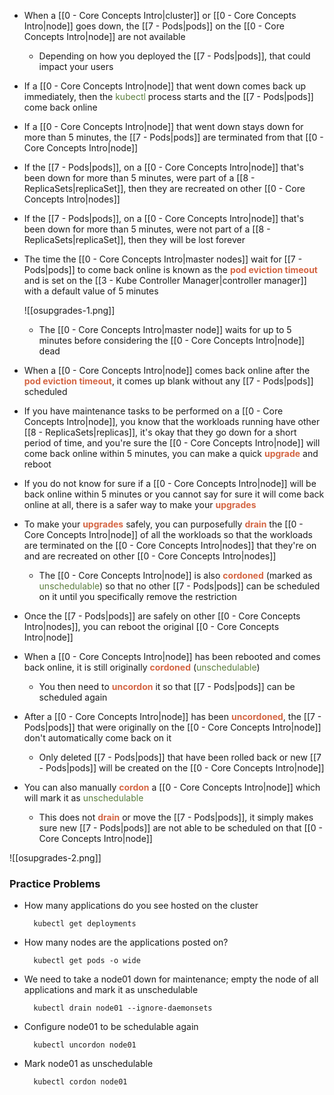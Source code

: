 - When a [[0 - Core Concepts Intro|cluster]] or [[0 - Core Concepts Intro|node]] goes down, the [[7 - Pods|pods]] on the [[0 - Core Concepts Intro|node]] are not available
	- Depending on how you deployed the [[7 - Pods|pods]], that could impact your users

- If a [[0 - Core Concepts Intro|node]] that went down comes back up immediately, then the <span style="color:#5c7e3e">kubectl</span> process starts and the [[7 - Pods|pods]] come back online

- If a [[0 - Core Concepts Intro|node]] that went down stays down for more than 5 minutes, the [[7 - Pods|pods]] are terminated from that [[0 - Core Concepts Intro|node]]

- If the [[7 - Pods|pods]], on a [[0 - Core Concepts Intro|node]] that's been down for more than 5 minutes, were part of a [[8 - ReplicaSets|replicaSet]], then they are recreated on other [[0 - Core Concepts Intro|nodes]]

- If the [[7 - Pods|pods]], on a [[0 - Core Concepts Intro|node]] that's been down for more than 5 minutes, were not part of a [[8 - ReplicaSets|replicaSet]], then they will be lost forever

- The time the  [[0 - Core Concepts Intro|master nodes]] wait for [[7 - Pods|pods]] to come back online is known as the <b><span style="color:#d46644">pod eviction timeout</span></b> and is set on the [[3 - Kube Controller Manager|controller manager]] with a default value of 5 minutes

	![[osupgrades-1.png]]

	- The [[0 - Core Concepts Intro|master node]] waits for up to 5 minutes before considering the [[0 - Core Concepts Intro|node]] dead

- When a [[0 - Core Concepts Intro|node]] comes back online after the <b><span style="color:#d46644">pod eviction timeout</span></b>, it comes up blank without any [[7 - Pods|pods]] scheduled

- If you have maintenance tasks to be performed on a [[0 - Core Concepts Intro|node]], you know that the workloads running have other [[8 - ReplicaSets|replicas]], it's okay that they go down for a short period of time, and you're sure the [[0 - Core Concepts Intro|node]] will come back online within 5 minutes, you can make a quick <b><span style="color:#d46644">upgrade</span></b> and reboot

- If you do not know for sure if a [[0 - Core Concepts Intro|node]] will be back online within 5 minutes or you cannot say for sure it will come back online at all, there is a safer way to make your <b><span style="color:#d46644">upgrades</span></b>

- To make your <b><span style="color:#d46644">upgrades</span></b> safely, you can purposefully <b><span style="color:#d46644">drain</span></b> the [[0 - Core Concepts Intro|node]] of all the workloads so that the workloads are terminated on the [[0 - Core Concepts Intro|nodes]] that they're on and are recreated on other [[0 - Core Concepts Intro|nodes]]
	- The [[0 - Core Concepts Intro|node]] is also <b><span style="color:#d46644">cordoned</span></b> (marked as <span style="color:#5c7e3e">unschedulable</span>) so that no other [[7 - Pods|pods]] can be scheduled on it until you specifically remove the restriction

- Once the [[7 - Pods|pods]] are safely on other [[0 - Core Concepts Intro|nodes]], you can reboot the original [[0 - Core Concepts Intro|node]]

- When a [[0 - Core Concepts Intro|node]] has been rebooted and comes back online, it is still originally <b><span style="color:#d46644">cordoned</span></b> (<span style="color:#5c7e3e">unschedulable</span>)
	- You then need to <b><span style="color:#d46644">uncordon</span></b> it so that [[7 - Pods|pods]] can be scheduled again

- After a [[0 - Core Concepts Intro|node]] has been <b><span style="color:#d46644">uncordoned</span></b>, the [[7 - Pods|pods]] that were originally on the [[0 - Core Concepts Intro|node]] don't automatically come back on it
	- Only deleted [[7 - Pods|pods]] that have been rolled back or new [[7 - Pods|pods]] will be created on the [[0 - Core Concepts Intro|node]]

- You can also manually <b><span style="color:#d46644">cordon</span></b> a [[0 - Core Concepts Intro|node]] which will mark it as <span style="color:#5c7e3e">unschedulable</span>
	- This does not <b><span style="color:#d46644">drain</span></b> or move the [[7 - Pods|pods]], it simply makes sure new [[7 - Pods|pods]] are not able to be scheduled on that [[0 - Core Concepts Intro|node]]

![[osupgrades-2.png]]

### Practice Problems

- How many applications do you see hosted on the cluster

		kubectl get deployments

- How many nodes are the applications posted on?

		kubectl get pods -o wide

- We need to take a node01 down for maintenance; empty the node of all applications and mark it as unschedulable

		kubectl drain node01 --ignore-daemonsets

- Configure node01 to be schedulable again

		kubectl uncordon node01

- Mark node01 as unschedulable

		kubectl cordon node01
